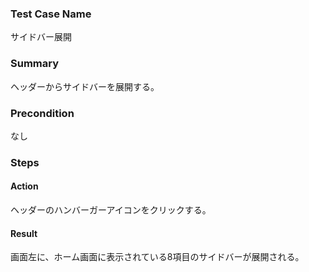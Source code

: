 ### Test Case Name
サイドバー展開

### Summary
ヘッダーからサイドバーを展開する。

### Precondition
なし

### Steps

#### Action
ヘッダーのハンバーガーアイコンをクリックする。
#### Result
画面左に、ホーム画面に表示されている8項目のサイドバーが展開される。
